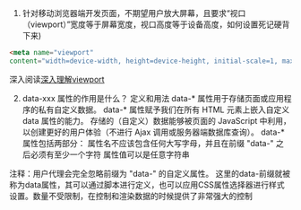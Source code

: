 1. 针对移动浏览器端开发页面，不期望用户放大屏幕，且要求“视口（viewport）”宽度等于屏幕宽度，视口高度等于设备高度，如何设置死记硬背下来)
```html
<meta name="viewport"  
content="width=device-width, height=device-height, initial-scale=1, maximum-scale=1,user-scalable=no" />
```
深入阅读[深入理解viewport](https://segmentfault.com/a/1190000014735646)

2. data-xxx 属性的作用是什么？
定义和用法
data-* 属性用于存储页面或应用程序的私有自定义数据。
data-* 属性赋予我们在所有 HTML 元素上嵌入自定义 data 属性的能力。
存储的（自定义）数据能够被页面的 JavaScript 中利用，以创建更好的用户体验（不进行 Ajax 调用或服务器端数据库查询）。
data-* 属性包括两部分：
属性名不应该包含任何大写字母，并且在前缀 "data-" 之后必须有至少一个字符
属性值可以是任意字符串

注释：用户代理会完全忽略前缀为 "data-" 的自定义属性。
这里的data-前缀就被称为data属性，其可以通过脚本进行定义，也可以应用CSS属性选择器进行样式设置。数量不受限制，在控制和渲染数据的时候提供了非常强大的控制
